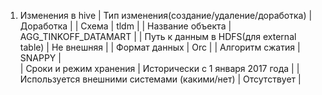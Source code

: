 1. Изменения в hive
| Тип изменения(создание/удаление/доработка) | Доработка |
| Схема | tldm |
| Название объекта | AGG_TINKOFF_DATAMART |
| Путь к данным в HDFS(для external table) | Не внешняя |
| Формат данных | Orc |
| Алгоритм сжатия | SNAPPY | 	
| Сроки и режим хранения | Исторически с 1 января 2017 года |
| Используется внешними системами (какими/нет) | Отсутствует |
